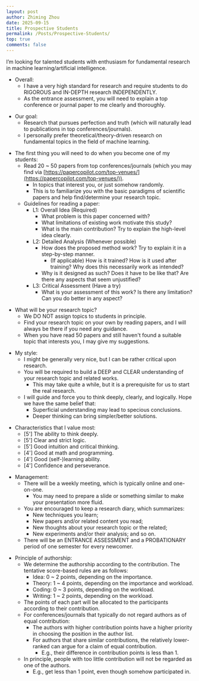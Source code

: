 ```yaml
---
layout: post
author: Zhiming Zhou
date: 2025-09-15
title: Prospective Students
permalink: /Posts/Prospective-Students/
top: true
comments: false
---
```


I’m looking for talented students with enthusiasm for fundamental research in machine learning/artificial intelligence.

- Overall:
	- I have a very high standard for research and require students to do RIGOROUS and IN-DEPTH research INDEPENDENTLY.
	- As the entrance assessment, you will need to explain a top conference or journal paper to me clearly and thoroughly.

<!--  -->
- Our goal:
	- Research that pursues perfection and truth (which will naturally lead to publications in top conferences/journals).
	- I personally prefer theoretical/theory-driven research on fundamental topics in the field of machine learning.

<!--  -->
- The first thing you will need to do when you become one of my students:
	- Read 20 ~ 50 papers from top conferences/journals (which you may find via [https://papercopilot.com/top-venues/](https://papercopilot.com/top-venues/)).
		- In topics that interest you, or just somehow randomly.
		- This is to familiarize you with the basic paradigms of scientific papers and help find/determine your research topic.
	- Guidelines for reading a paper:
		- L1: Overall Idea (Required)
			- What problem is this paper concerned with?
			- What limitations of existing work motivate this study?
			- What is the main contribution? Try to explain the high-level idea clearly.
		- L2: Detailed Analysis (Whenever possible)
			- How does the proposed method work? Try to explain it in a step-by-step manner.
				- (If applicable) How is it trained? How is it used after training? Why does this necessarily work as intended?
			- Why is it designed as such? Does it have to be like that? Are there any aspects that seem unjustified?
		- L3: Critical Assessment (Have a try)
			- What is your assessment of this work? Is there any limitation? Can you do better in any aspect?
	
<!--  -->
- What will be your research topic?
	- We DO NOT assign topics to students in principle.
	- Find your research topic on your own by reading papers, and I will always be there if you need any guidance.
	- When you have read 50 papers and still haven't found a suitable topic that interests you, I may give my suggestions.

<!--  -->
- My style:
	- I might be generally very nice, but I can be rather critical upon research.
	- You will be required to build a DEEP and CLEAR understanding of your research topic and related works.
		- This may take quite a while, but it is a prerequisite for us to start the real research.
	- I will guide and force you to think deeply, clearly, and logically. Hope we have the same belief that:
		- Superficial understanding may lead to specious conclusions.
		- Deeper thinking can bring simpler/better solutions.

<!--  -->
- Characteristics that I value most:
	- [5'] The ability to think deeply.
	- [5'] Clear and strict logic.
	- [5'] Good intuition and critical thinking.
	- [4'] Good at math and programming.
	- [4'] Good (self-)learning ability.
	- [4'] Confidence and perseverance.

<!--  -->
- Management:
	- There will be a weekly meeting, which is typically online and one-on-one.
		- You may need to prepare a slide or something similar to make your presentation more fluid.
	- You are encouraged to keep a research diary, which summarizes:
		- New techniques you learn;
		- New papers and/or related content you read;
		- New thoughts about your research topic or the related;
		- New experiments and/or their analysis; and so on.
	- There will be an ENTRANCE ASSESSMENT and a PROBATIONARY period of one semester for every newcomer.

<!--  -->
- Principle of authorship:
	- We determine the authorship according to the contribution. The tentative score-based rules are as follows:
		- Idea: 0 ~ 2 points, depending on the importance.
		- Theory: 1 ~ 4 points, depending on the importance and workload.
		- Coding: 0 ~ 3 points, depending on the workload.
		- Writing: 1 ~ 2 points, depending on the workload.
	- The points of each part will be allocated to the participants according to their contribution.
	- For conferences/journals that typically do not regard authors as of equal contribution:
		- The authors with higher contribution points have a higher priority in choosing the position in the author list.
		- For authors that share similar contributions, the relatively lower-ranked can argue for a claim of equal contribution.
			- E.g., their difference in contribution points is less than 1.
	- In principle, people with too little contribution will not be regarded as one of the authors.
		- E.g., get less than 1 point, even though somehow participated in.
